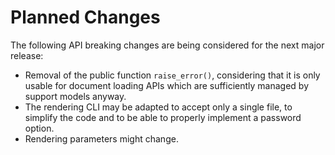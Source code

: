 <!-- SPDX-FileCopyrightText: 2022 geisserml <geisserml@gmail.com> -->
<!-- SPDX-License-Identifier: CC-BY-4.0 -->

# Planned Changes

The following API breaking changes are being considered for the next major release:
* Removal of the public function `raise_error()`, considering that it is only usable for document loading APIs which are sufficiently managed by support models anyway.
* The rendering CLI may be adapted to accept only a single file, to simplify the code and to be able to properly implement a password option.
* Rendering parameters might change.
